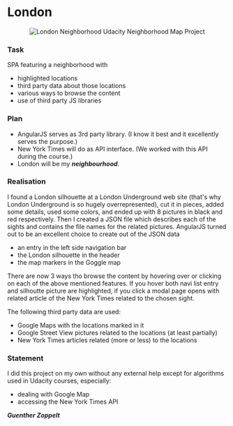 # London
<p align="center">
<img src="https://github.com/gzoppelt/london/app/common/images/neighborhood.png" alt="London Neighborhood">
Udacity Neighborhood Map Project
<p>

### Task
SPA featuring a neighborhood with
- highlighted locations
- third party data about those locations
- various ways to browse the content
- use of third party JS libraries

### Plan
* AngularJS serves as 3rd party library. (I know it best and it excellently serves the purpose.)
* New York Times will do as API interface. (We worked with this API during the course.)
* London will be my ___neighbourhood___.

### Realisation
I found a London silhouette at a London Underground web site (that's why London Underground is so hugely overrepresented), cut it in pieces, added some details, used some colors, and ended up with 8 pictures in black and red respectively.
Then I created a JSON file which describes each of the sights and contains the file names for the related pictures.
AngularJS turned out to be an excellent choice to create out of the JSON data
* an entry in the left side navigation bar
* the London silhouette in the header
* the map markers in the Goggle map

There are now 3 ways tho browse the content by hovering over or clicking on each of the above mentioned features. If you hover both navi list entry and silhoutte picture are highlighted, if you click a modal page opens with related article of the New York Times related to the chosen sight.

The following third party data are used:
* Google Maps with the locations marked in it
* Google Street View pictures related to the locations (at least partially)
* New York Times articles related (more or less) to the locations

### Statement
I did this project on my own without any external help except for algorithms used in Udacity courses, especially:
* dealing with Google Map
* accessing the New York Times API

___Guenther Zoppelt___